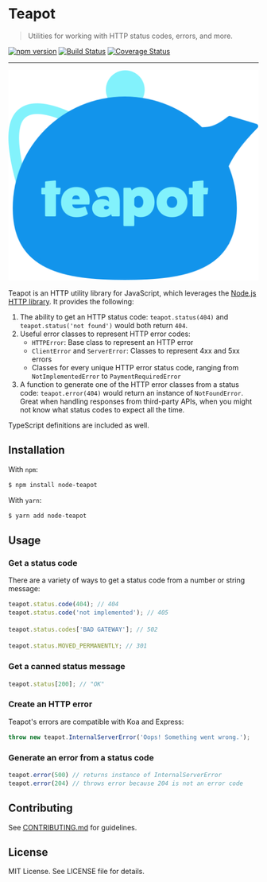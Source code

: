 # Teapot

> Utilities for working with HTTP status codes, errors, and more.

[![npm version](https://badge.fury.io/js/node-teapot.svg)](https://badge.fury.io/js/node-teapot)
[![Build Status](https://travis-ci.org/greylocklabs/teapot.svg?branch=master)](https://travis-ci.org/greylocklabs/teapot)
[![Coverage Status](https://coveralls.io/repos/github/greylocklabs/teapot/badge.svg?branch=master)](https://coveralls.io/github/greylocklabs/teapot?branch=master)

---

![Logo](assets/logo.svg)

Teapot is an HTTP utility library for JavaScript, which leverages the
[Node.js HTTP library](https://nodejs.org/api/http.html). It provides the following:

1. The ability to get an HTTP status code: `teapot.status(404)` and `teapot.status('not found')` would both
   return `404`.
2. Useful error classes to represent HTTP error codes:
    - `HTTPError`: Base class to represent an HTTP error
    - `ClientError` and `ServerError`: Classes to represent 4xx and 5xx errors
    - Classes for every unique HTTP error status code, ranging from `NotImplementedError` to `PaymentRequiredError`
3. A function to generate one of the HTTP error classes from a status code: `teapot.error(404)` would return an
   instance of `NotFoundError`. Great when handling responses from third-party APIs, when you might not know what
   status codes to expect all the time.

TypeScript definitions are included as well.

## Installation

With `npm`:

```bash
$ npm install node-teapot
```

With `yarn`:

```bash
$ yarn add node-teapot
```

## Usage

### Get a status code

There are a variety of ways to get a status code from a number or string message:

```js
teapot.status.code(404); // 404
teapot.status.code('not implemented'); // 405

teapot.status.codes['BAD GATEWAY']; // 502

teapot.status.MOVED_PERMANENTLY; // 301
```

### Get a canned status message

```js
teapot.status[200]; // "OK"
```

### Create an HTTP error

Teapot's errors are compatible with Koa and Express:

```js
throw new teapot.InternalServerError('Oops! Something went wrong.');
```

### Generate an error from a status code

```js
teapot.error(500) // returns instance of InternalServerError
teapot.error(204) // throws error because 204 is not an error code
```

## Contributing

See [CONTRIBUTING.md](.github/CONTRIBUTING.md) for guidelines.

## License

MIT License. See LICENSE file for details.
